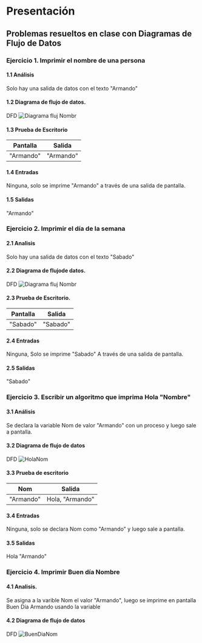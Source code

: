 # Presentación
## Problemas resueltos en clase con Diagramas de Flujo de Datos
### Ejercicio 1. Imprimir el nombre de una persona
#### 1.1 Análisis
Solo hay una salida de datos con el texto "Armando"
#### 1.2 Diagrama de flujo de datos.
DFD 
![Diagrama fluj Nombr](https://user-images.githubusercontent.com/113397997/190874633-9615f4d2-aeb6-4c77-8d27-aece5a79f48c.png)
#### 1.3 Prueba de Escritorio 
| Pantalla     | Salida |
| -------------| ------ |
| "Armando"    | "Armando" |
#### 1.4 Entradas
Ninguna, solo se imprime "Armando" a través de una salida de pantalla.
#### 1.5 Salidas 
"Armando"
### Ejercicio 2. Imprimir el día de la semana 
#### 2.1 Analisis
Solo hay una salida de datos con el texto "Sabado"
#### 2.2 Diagrama de flujode datos.
DFD
![Diagrama fluj Nombr](https://user-images.githubusercontent.com/113397997/190875041-cdc4912b-1c2c-414e-ad8d-e718261dd640.png)
#### 2.3 Prueba de Escritorio.
| Pantalla     | Salida |
| -------------| ------ |
| "Sabado"     | "Sabado" |
#### 2.4 Entradas
Ninguna, Solo se imprime "Sabado" A través de una salida de pantalla.
#### 2.5 Salidas
"Sabado"
### Ejercicio 3. Escribir un algoritmo que imprima Hola "Nombre" 
#### 3.1 Análisis
Se declara la variable Nom de valor "Armando" con un proceso y luego sale a pantalla.
#### 3.2 Diagrama de flujo de datos 
DFD 
![HolaNom](https://user-images.githubusercontent.com/113397997/190875248-03f6dcdf-4899-4d16-8551-c9cb0c9195e0.png)
#### 3.3 Prueba de escritorio 
| Nom          | Salida |
| -------------| --------------- |
| "Armando"    | Hola, "Armando" |
#### 3.4 Entradas
Ninguna, solo se declara Nom como "Armando" y luego sale a pantalla.
#### 3.5 Salidas
Hola "Armando"
### Ejercicio 4. Imprimir Buen día Nombre
#### 4.1 Analisis.
Se asigna a la varible Nom el valor "Armando", luego se imprime en pantalla Buen Día Armando usando la variable
#### 4.2 Diagrama de flujo de datos
DFD
![BuenDiaNom](https://user-images.githubusercontent.com/113397997/190875464-e82e3210-01c7-4605-a166-3c67444c4799.png)



